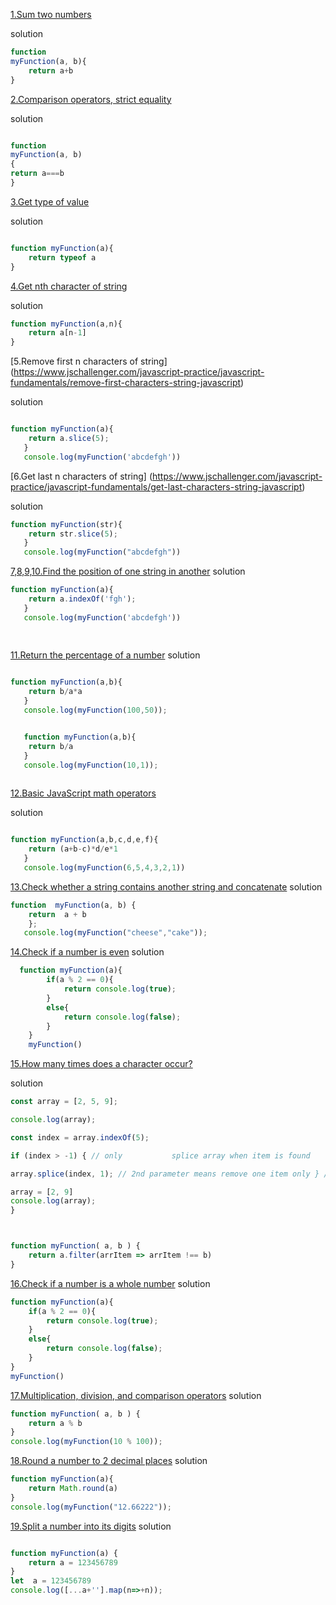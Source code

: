 [1.Sum two numbers](https://www.jschallenger.com/javascript-practice/javascript-fundamentals/sum-two-numbers-javascript)

solution
```js 
function
myFunction(a, b){
    return a+b
}
``` 



[2.Comparison operators, strict equality](https://www.jschallenger.com/javascript-practice/javascript-fundamentals/comparison-strict-equality)

solution
```js

function
myFunction(a, b)
{
return a===b
}
```

[3.Get type of value](https://www.jschallenger.com/javascript-practice/javascript-fundamentals/type-value-javascript)

solution
```js 

function myFunction(a){
    return typeof a
}
``` 

[4.Get nth character of string](https://www.jschallenger.com/javascript-practice/javascript-fundamentals/get-nth-character-string-javascript)

solution
```js
function myFunction(a,n){
    return a[n-1]
}
```

[5.Remove first n characters of string] (https://www.jschallenger.com/javascript-practice/javascript-fundamentals/remove-first-characters-string-javascript)

solution
```js

function myFunction(a){
    return a.slice(5);
   }
   console.log(myFunction('abcdefgh'))
```

[6.Get last n characters of string]
 (https://www.jschallenger.com/javascript-practice/javascript-fundamentals/get-last-characters-string-javascript)

solution
```js
function myFunction(str){
    return str.slice(5);
   }
   console.log(myFunction("abcdefgh"))
```

[7,8,9,10.Find the position of one string in another](https://www.jschallenger.com/javascript-practice/javascript-fundamentals/index-of-substring-in-string)
solution
```js
function myFunction(a){
    return a.indexOf('fgh');
   }
   console.log(myFunction('abcdefgh')) 
  
   
```
[11.Return the percentage of a number](https://www.jschallenger.com/javascript-practice/javascript-fundamentals/return-percentage-of-number)
solution
```js

function myFunction(a,b){
    return b/a*a
   }
   console.log(myFunction(100,50));


   function myFunction(a,b){
    return b/a
   }
   console.log(myFunction(10,1));
  
```

[12.Basic JavaScript math operators](https://www.jschallenger.com/javascript-practice/javascript-fundamentals/basic-math-operators-javascript)

solution
```js

function myFunction(a,b,c,d,e,f){
    return (a+b-c)*d/e*1
   }
   console.log(myFunction(6,5,4,3,2,1))
```

[13.Check whether a string contains another string and concatenate](https://www.jschallenger.com/javascript-practice/javascript-fundamentals/check-if-string-contains-string)
solution
```js
function  myFunction(a, b) {
    return  a + b 
    };
   console.log(myFunction("cheese","cake"));

```
[14.Check if a number is even](https://www.jschallenger.com/javascript-practice/javascript-fundamentals/check-if-number-is-even)
solution
```js
  function myFunction(a){
        if(a % 2 == 0){
            return console.log(true);
        }
        else{
            return console.log(false);
        }
    }
    myFunction()


```

[15.How many times does a character occur?](https://www.jschallenger.com/javascript-practice/javascript-fundamentals/times-character-occurs-string)

solution
```js
const array = [2, 5, 9]; 

console.log(array); 

const index = array.indexOf(5); 

if (index > -1) { // only           splice array when item is found 

array.splice(index, 1); // 2nd parameter means remove one item only } // 

array = [2, 9] 
console.log(array);
}



function myFunction( a, b ) {
    return a.filter(arrItem => arrItem !== b)
}
```
[16.Check if a number is a whole number](https://www.jschallenger.com/javascript-practice/javascript-fundamentals/check-if-number-is-whole)
solution
```js
function myFunction(a){
    if(a % 2 == 0){
        return console.log(true);
    }
    else{
        return console.log(false);
    }
}
myFunction()

```
[17.Multiplication, division, and comparison operators](https://www.jschallenger.com/javascript-practice/javascript-fundamentals/multiplication-division-comparison-operators)
solution
```js
function myFunction( a, b ) {
    return a % b
}
console.log(myFunction(10 % 100));
```
[18.Round a number to 2 decimal places](https://www.jschallenger.com/javascript-practice/javascript-fundamentals/round-2-decimal-digits)
solution
```js
function myFunction(a){
    return Math.round(a)
}
console.log(myFunction("12.66222"));
```
[19.Split a number into its digits](https://www.jschallenger.com/javascript-practice/javascript-fundamentals/split-number-into-digits)
solution
```js

function myFunction(a) {
    return a = 123456789
}
let  a = 123456789
console.log([...a+''].map(n=>+n));

```